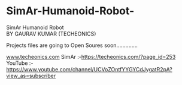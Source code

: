 # SimAr-Humanoid-Robot-
SimAr Humanoid Robot  
BY GAURAV KUMAR (TECHEONICS)

Projects files are going to Open Soures soon..............


www.techeonics.com
SimAr :-https://techeonics.com/?page_id=253
YouTube :- https://www.youtube.com/channel/UCVoZOntfYYGYCdJygatR2pA?view_as=subscriber
